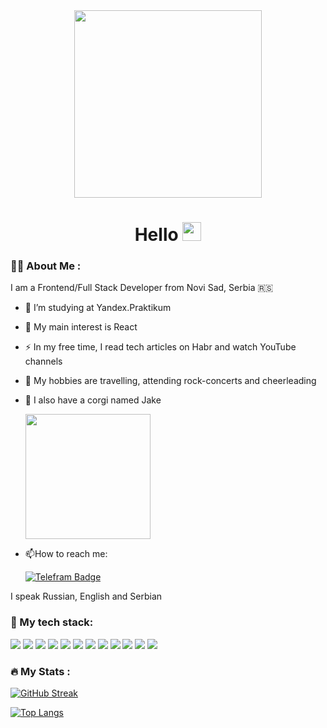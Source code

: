 <div id="main" align="center">
  <img src="https://img.freepik.com/free-vector/colorful-illustration-female-programmer-working_23-2148277397.jpg" width="300"/>
  <div id="badges">
</div>  
<h1>
  Hello 
  <img src="https://media.giphy.com/media/hvRJCLFzcasrR4ia7z/giphy.gif" width="30px"/>
</h1>
</div>
      
### :woman_technologist: About Me :

I am a Frontend/Full Stack Developer from Novi Sad, Serbia :serbia:

- :telescope: I’m studying at Yandex.Praktikum
- :crown: My main interest is React 
- :zap: In my free time, I read tech articles on Habr and watch YouTube channels
- :stars: My hobbies are travelling, attending rock-concerts and cheerleading
- :dog: I also have a corgi named Jake
  
  <img src="https://static.tildacdn.com/tild3834-3934-4539-a635-363332383034/HELLO.png" width="200"/>

- :mailbox:How to reach me:

  <a href="https://t.me/svetavo">
    <img src="https://img.shields.io/badge/telegram-black?style=for-the-badge&logo=telegram&logoColor=white" alt="Telefram Badge"/>
  </a>


I speak Russian, English and Serbian
    

### :robot: My tech stack:

<img src="https://img.shields.io/badge/react-D8BFD8?style=for-the-badge&logo=react&logoColor=black"/> <img src="https://img.shields.io/badge/redux-D8BFD8?style=for-the-badge&logo=redux&logoColor=black"/> <img src="https://img.shields.io/badge/javascript-DDA0DD?style=for-the-badge&logo=javascript&logoColor=black"/> <img src="https://img.shields.io/badge/typescript-DDA0DD?style=for-the-badge&logo=typescript&logoColor=black"/> <img src="https://img.shields.io/badge/HTML-BA55D3?style=for-the-badge&logo=html5&logoColor=white"/> <img src="https://img.shields.io/badge/CSS3-BA55D3?style=for-the-badge&logo=css3&logoColor=white"/> <img src="https://img.shields.io/badge/cypress-9370DB?style=for-the-badge&logo=cypress&logoColor=white"/> 
<img src="https://img.shields.io/badge/express-9370DB?style=for-the-badge&logo=express&logoColor=white"/> <img src="https://img.shields.io/badge/mongodb-9932CC?style=for-the-badge&logo=mongodb&logoColor=white"/> <img src="https://img.shields.io/badge/postgresql-9932CC?style=for-the-badge&logo=postgresql&logoColor=white"/> <img src="https://img.shields.io/badge/NodeJS-6A5ACD?style=for-the-badge&logo=node.js&logoColor=white"/> <img src="https://img.shields.io/badge/nestJs-6A5ACD?style=for-the-badge&logo=nestjs&logoColor=white"/> 

### :fire: My Stats :
        
[![GitHub Streak](http://github-readme-streak-stats.herokuapp.com?user=svetavo&theme=dark&background=000000)](https://git.io/streak-stats)
        
[![Top Langs](https://github-readme-stats.vercel.app/api/top-langs/?username=svetavo&layout=compact&theme=vision-friendly-dark)](https://github.com/anuraghazra/github-readme-stats)

    


